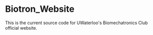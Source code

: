 # Biotron_Website
This is the current source code for UWaterloo's Biomechatronics Club official website.
